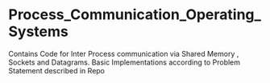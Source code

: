 # Process_Communication_Operating_Systems
Contains Code for Inter Process communication via Shared Memory , Sockets and Datagrams. Basic Implementations according to Problem Statement described in Repo
